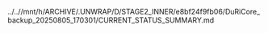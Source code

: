 ../..//mnt/h/ARCHIVE/.UNWRAP/D/STAGE2_INNER/e8bf24f9fb06/DuRiCore_backup_20250805_170301/CURRENT_STATUS_SUMMARY.md